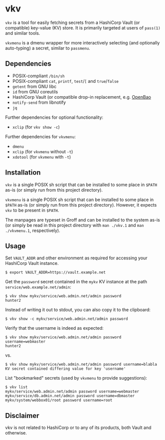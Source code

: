 vkv
===

`vkv` is a tool for easily fetching secrets from a HashiCorp Vault (or
compatible) key-value (KV) store. It is primarily targeted at users of `pass(1)`
and similar tools.

`vkvmenu` is a dmenu wrapper for more interactively selecting (and optionally
auto-typing) a secret, similar to `passmenu`.


Dependencies
------------

 * POSIX-compliant `/bin/sh`
 * POSIX-compliant `cat`, `printf`, `test`/`[` and `true`/`false`
 * `getent` from GNU libc
 * `id` from GNU coreutils
 * HashiCorp Vault (or compatible drop-in replacement, e.g.
   [OpenBao](https://github.com/openbao/openbao)
 * `notify-send` from libnotify
 * `jq`

Further dependencies for optional functionality:

 * `xclip` (for `vkv show -c`)

Further dependencies for `vkvmenu`:

 * `dmenu`
 * `xclip` (for `vkvmenu` without `-t`)
 * `xdotool` (for `vkvmenu` with `-t`)


Installation
------------

`vkv` is a single POSIX sh script that can be installed to some place in `$PATH`
as-is (or simply run from this project directory).

`vkvmenu` is a single POSIX sh script that can be installed to some place in
`$PATH` as-is (or simply run from this project directory). However, it expects
`vkv` to be present in `$PATH`.

The manpages are typeset in Groff and can be installed to the system as-is (or
simply be read in this project directory with `man ./vkv.1` and `man
./vkvmenu.1`, respectively).


Usage
-----

Set `VAULT_ADDR` and other environment as required for accessing your HashiCorp
Vault instance.

    $ export VAULT_ADDR=https://vault.example.net

Get the `password` secret contained in the `mykv` KV instance at the path
`service/web.example.net/admin`:

    $ vkv show mykv/service/web.admin.net/admin password
    hunter2

Instead of writing it out to stdout, you can also copy it to the clipboard:

    $ vkv show -c mykv/service/web.admin.net/admin password

Verify that the username is indeed as expected:

    $ vkv show mykv/service/web.admin.net/admin password username=webmaster
    hunter2

vs.

    $ vkv show mykv/service/web.admin.net/admin password username=blabla
    KV secret contained differing value for key 'username'

List "bookmarked" secrets (used by `vkvmenu` to provide suggestions):

    $ vkv list
    mykv/service/web.admin.net/admin password username=webmaster
    mykv/service/db.admin.net/admin password username=dbmaster
    mykv/system/webbox01/root password username=root


Disclaimer
----------

vkv is not related to HashiCorp or to any of its products, both Vault and
otherwise.

